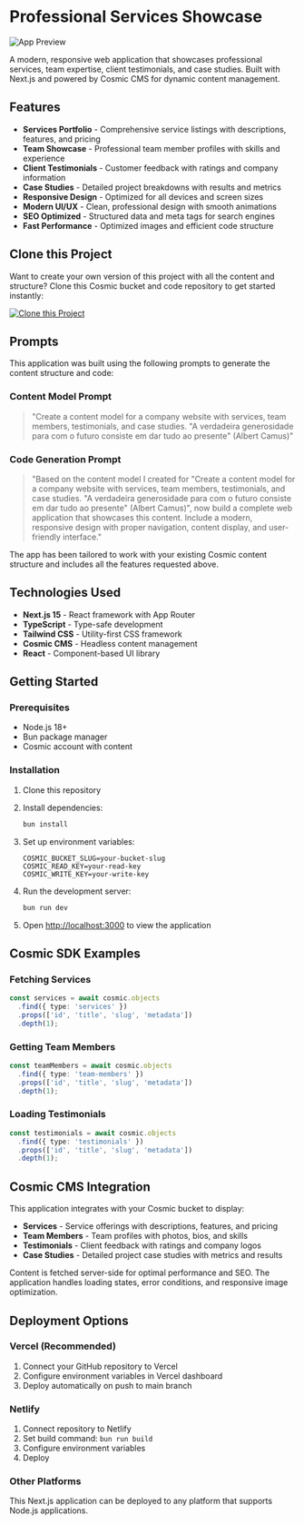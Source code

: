 # Professional Services Showcase

![App Preview](https://imgix.cosmicjs.com/e924e860-9adf-11f0-bd7f-6563eeca07df-photo-1460925895917-afdab827c52f-1758894688358.jpg?w=1200&h=300&fit=crop&auto=format,compress)

A modern, responsive web application that showcases professional services, team expertise, client testimonials, and case studies. Built with Next.js and powered by Cosmic CMS for dynamic content management.

## Features

- **Services Portfolio** - Comprehensive service listings with descriptions, features, and pricing
- **Team Showcase** - Professional team member profiles with skills and experience
- **Client Testimonials** - Customer feedback with ratings and company information
- **Case Studies** - Detailed project breakdowns with results and metrics
- **Responsive Design** - Optimized for all devices and screen sizes
- **Modern UI/UX** - Clean, professional design with smooth animations
- **SEO Optimized** - Structured data and meta tags for search engines
- **Fast Performance** - Optimized images and efficient code structure

## Clone this Project

Want to create your own version of this project with all the content and structure? Clone this Cosmic bucket and code repository to get started instantly:

[![Clone this Project](https://img.shields.io/badge/Clone%20this%20Project-29abe2?style=for-the-badge&logo=cosmic&logoColor=white)](https://app.cosmicjs.com/projects/new?clone_bucket=68d699bfe4b13704227fb84f&clone_repository=68d69b80e4b13704227fb875)

## Prompts

This application was built using the following prompts to generate the content structure and code:

### Content Model Prompt

> "Create a content model for a company website with services, team members, testimonials, and case studies. "A verdadeira generosidade para com o futuro consiste em dar tudo ao presente" (Albert Camus)"

### Code Generation Prompt

> "Based on the content model I created for "Create a content model for a company website with services, team members, testimonials, and case studies. "A verdadeira generosidade para com o futuro consiste em dar tudo ao presente" (Albert Camus)", now build a complete web application that showcases this content. Include a modern, responsive design with proper navigation, content display, and user-friendly interface."

The app has been tailored to work with your existing Cosmic content structure and includes all the features requested above.

## Technologies Used

- **Next.js 15** - React framework with App Router
- **TypeScript** - Type-safe development
- **Tailwind CSS** - Utility-first CSS framework
- **Cosmic CMS** - Headless content management
- **React** - Component-based UI library

## Getting Started

### Prerequisites

- Node.js 18+ 
- Bun package manager
- Cosmic account with content

### Installation

1. Clone this repository
2. Install dependencies:
   ```bash
   bun install
   ```

3. Set up environment variables:
   ```env
   COSMIC_BUCKET_SLUG=your-bucket-slug
   COSMIC_READ_KEY=your-read-key
   COSMIC_WRITE_KEY=your-write-key
   ```

4. Run the development server:
   ```bash
   bun run dev
   ```

5. Open [http://localhost:3000](http://localhost:3000) to view the application

## Cosmic SDK Examples

### Fetching Services
```typescript
const services = await cosmic.objects
  .find({ type: 'services' })
  .props(['id', 'title', 'slug', 'metadata'])
  .depth(1);
```

### Getting Team Members
```typescript
const teamMembers = await cosmic.objects
  .find({ type: 'team-members' })
  .props(['id', 'title', 'slug', 'metadata'])
  .depth(1);
```

### Loading Testimonials
```typescript
const testimonials = await cosmic.objects
  .find({ type: 'testimonials' })
  .props(['id', 'title', 'slug', 'metadata'])
  .depth(1);
```

## Cosmic CMS Integration

This application integrates with your Cosmic bucket to display:

- **Services** - Service offerings with descriptions, features, and pricing
- **Team Members** - Team profiles with photos, bios, and skills
- **Testimonials** - Client feedback with ratings and company logos  
- **Case Studies** - Detailed project case studies with metrics and results

Content is fetched server-side for optimal performance and SEO. The application handles loading states, error conditions, and responsive image optimization.

## Deployment Options

### Vercel (Recommended)
1. Connect your GitHub repository to Vercel
2. Configure environment variables in Vercel dashboard
3. Deploy automatically on push to main branch

### Netlify
1. Connect repository to Netlify
2. Set build command: `bun run build`
3. Configure environment variables
4. Deploy

### Other Platforms
This Next.js application can be deployed to any platform that supports Node.js applications.

<!-- README_END -->